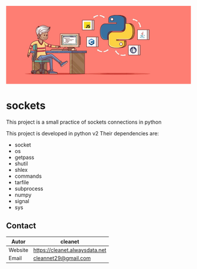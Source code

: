 ![Sockets](https://github.com/cleanet/sockets/blob/master/screenshots/sockets.png)
# sockets
This project is a small practice of sockets connections in python

This project is developed in python v2
Their dependencies are:
 - socket
 - os
 - getpass
 - shutil
 - shlex
 - commands
 - tarfile
 - subprocess
 - numpy
 - signal
 - sys

## Contact
Autor      | cleanet
------------|----------
Website  |  https://cleanet.alwaysdata.net
Email      |  cleannet29@gmail.com

